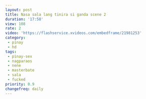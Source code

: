 ```yaml
---
layout: post
title: Nasa sala lang tinira si ganda scene 2
duration: '17:58'
view: 108
rate: 2
video: 'https://flashservice.xvideos.com/embedframe/21981253'
category: 
 - pinay
 - hd
tags: 
 - pinay-sex
 - nagparaos
 - nene
 - masterbate
 - sala
 - fucked
priority: 0.9
changefreq: daily
---
```

